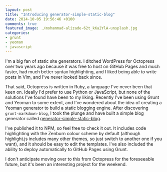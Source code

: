 ```yaml
---
layout: post
title: "Introducing generator-simple-static-blog"
date: 2014-10-05 19:56:46 +0100
comments: true
featured_image: ./mohammad-alizade-62t_kKa2YlA-unsplash.jpg
categories: 
- grunt
- yeoman
- javascript
---
```


I'm a big fan of static site generators. I ditched WordPress for Octopress over two years ago because it was free to host on GitHub Pages and much faster, had much better syntax highlighting, and I liked being able to write posts in Vim, and I've never looked back since.

That said, Octopress is written in Ruby, a language I've never been that keen on. Ideally I'd prefer to use Python or JavaScript, but none of the solutions I've found have been to my liking. Recently I've been using Grunt and Yeoman to some extent, and I've wondered about the idea of creating a Yeoman generator to build a static blogging engine. After discovering `grunt-markdown-blog`, I took the plunge and have built a simple blog generator called [generator-simple-static-blog](https://github.com/matthewbdaly/generator-simple-static-blog).

I've published it to NPM, so feel free to check it out. It includes code highlighting with the Zenburn colour scheme by default (although highlight.js includes many other themes, so just switch to another one if you want), and it should be easy to edit the templates. I've also included the ability to deploy automatically to GitHub Pages using Grunt.

I don't anticipate moving over to this from Octopress for the foreseeable future, but it's been an interesting project for the weekend.
